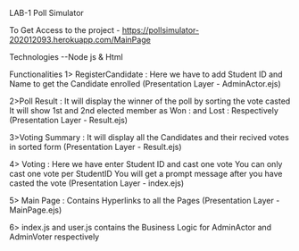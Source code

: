 LAB-1 Poll Simulator

To Get Access to the project - https://pollsimulator-202012093.herokuapp.com/MainPage


Technologies 
--Node js & Html 

Functionalities
1> RegisterCandidate : Here we have to add Student ID and Name to get the 
			Candidate enrolled
		    	 (Presentation Layer - AdminActor.ejs)

2>Poll Result        : It will display the winner of the poll by sorting the 
			vote casted 
		      It will show 1st and 2nd elected member as Won : and 
			Lost : Respectively 
		  	(Presentation Layer - Result.ejs)
		 
3>Voting Summary       : It will display all the Candidates and their recived votes
			in sorted form
		   	(Presentation Layer - Result.ejs)
		   
		   
4> Voting            : Here we have enter Student ID and cast one vote
		       You can only cast one vote per StudentID
		       You will get a prompt message after you have casted the vote
		      (Presentation Layer - index.ejs)
		      
	
5> Main Page 	    : Contains Hyperlinks to all the Pages 
			(Presentation Layer - MainPage.ejs)
			
			
6> index.js and user.js contains the Business Logic for AdminActor and AdminVoter respectively



